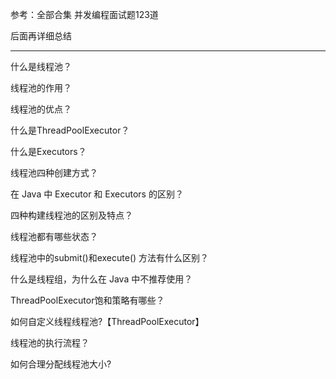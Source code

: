 参考：全部合集 并发编程面试题123道

后面再详细总结

-----



什么是线程池？

线程池的作用？

线程池的优点？

什么是ThreadPoolExecutor？

什么是Executors？

线程池四种创建方式？

在 Java 中 Executor 和 Executors 的区别？

四种构建线程池的区别及特点？

线程池都有哪些状态？

线程池中的submit()和execute() 方法有什么区别？

什么是线程组，为什么在 Java 中不推荐使用？

ThreadPoolExecutor饱和策略有哪些？

如何自定义线程线程池?【ThreadPoolExecutor】

线程池的执行流程？

如何合理分配线程池大小?
